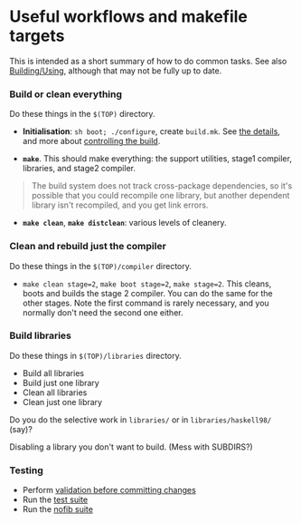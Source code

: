 


# Useful workflows and makefile targets



This is intended as a short summary of how to do common tasks.  See also [Building/Using](building/using#standard-targets), although that may not be fully up to date. 


### Build or clean everything



Do these things in the `$(TOP)` directory.


- **Initialisation**: `sh boot; ./configure`, create `build.mk`.  See [the details](building/using#getting-the-build-you-want), and more about [controlling the build](building/hacking).

- **`make`**.  This should make everything: the support utilities, stage1 compiler, libraries, and stage2 compiler.

>
>
> The build system does not track cross-package dependencies, so it's possible that you could recompile one library, but another dependent library isn't recompiled, and you get link errors.
>
>

- **`make clean`**, **`make distclean`**: various levels of cleanery.


  


### Clean and rebuild just the compiler



Do these things in the `$(TOP)/compiler` directory.


- `make clean stage=2`, `make boot stage=2`, `make stage=2`. This cleans, boots and builds the stage 2 compiler. You can do the same for the other stages. Note the first command is rarely necessary, and you normally don't need the second one either.

### Build libraries



Do these things in `$(TOP)/libraries` directory.


- Build all libraries
- Build just one library
- Clean all libraries
- Clean just one library


Do you do the selective work in `libraries/` or in `libraries/haskell98/` (say)?



Disabling a library you don't want to build.  (Mess with SUBDIRS?)


### Testing


- Perform [validation before committing changes](testing-patches)
- Run the [test suite](building/running-tests)
- Run the [nofib suite](building/running-no-fib)
